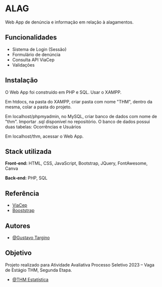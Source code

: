 
# ALAG 

Web App de denúncia e informação em relação à alagamentos.


## Funcionalidades

- Sistema de Login (Sessão)
- Formulário de denúncia
- Consulta API ViaCep
- Validações

## Instalação

O Web App foi construído em PHP e SQL.
Usar o XAMPP.

Em htdocs, na pasta do XAMPP, criar pasta com nome "THM", dentro da mesma, colar a pasta do projeto.

Em localhost/phpmyadmin, no MySQL, criar banco de dados com nome de "thm".
Importar .sql disponível no repositório.
O banco de dados possui duas tabelas: Ocorrências e Usuários

Em localhost/thm, acessar o Web App.
    
## Stack utilizada

**Front-end:** HTML, CSS, JavaScript, Bootstrap, JQuery, FontAwesome, Canva

**Back-end:** PHP, SQL


## Referência

 - [ViaCep](https://viacep.com.br/)
 - [Booststrap](https://getbootstrap.com/)
 

## Autores

- [@Gustavo Targino](https://www.github.com/gustavo-targino)


## Objetivo

Projeto realizado para Atividade Avaliativa
Processo Seletivo 2023 – Vaga de Estágio THM, Segunda Etapa.

- [@THM Estatística](http://thmestatistica.com/)



